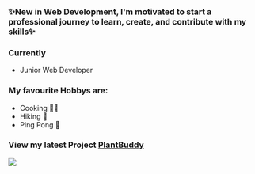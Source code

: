 

### ✨New in Web Development, I'm motivated to start a professional journey to learn, create, and contribute with my skills✨
### Currently 
- Junior Web Developer
### My favourite Hobbys are:
- Cooking 👩‍🍳
- Hiking 🥾
- Ping Pong 🏓
 ### View my latest Project [PlantBuddy](https://plantbuddy.vercel.app/)
 ![](https://github.com/MartaJaekel/MartaJaekel/assets/147980927/0ed13191-cb10-411e-bb60-2a08640d62ff)
